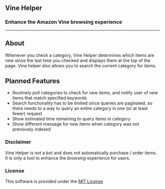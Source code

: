## Vine Helper
### Enhance the Amazon Vine browsing experience

<hr/>

## About
Whenever you check a category, Vine Helper determines which items are new since the last time you checked and displays them at the top of the page.
Vine helper also allows you to search the current category for items.

## Planned Features
- Routinely poll categories to check for new items, and notify user of new items that match specified keywords
- Search functionality has to be limited since queries are paginated, so there needs to a way to query an entire category in one (or at least fewer) request
- Show estimated time remaining to query items in category
- Show different message for new items when category was not previously indexed

### Disclaimer
Vine Helper is _not_ a bot and does not automatically purchase / order items. It is only a tool to enhance the _browsing_ experience for users.

### License
This software is provided under the [MIT License](LICENSE)